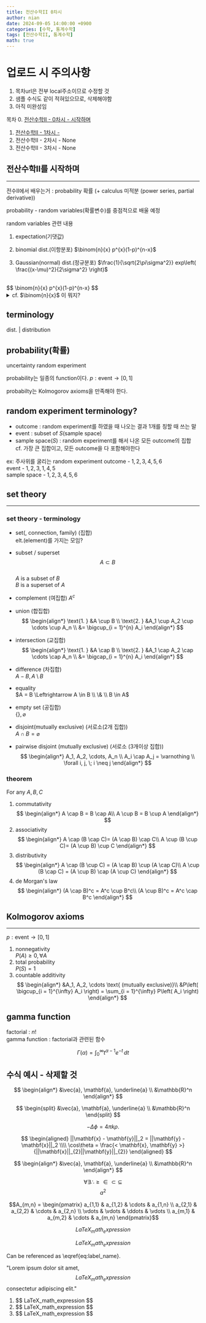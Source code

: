 ```yaml
---
title: 전산수학II 0차시
author: nian
date: 2024-09-05 14:00:00 +0900
categories: [수학, 통계수학]
tags: [전산수학II, 통계수학]
math: true
---
```

# 업로드 시 주의사항
1. 목차url은 전부 local주소이므로 수정할 것
2. 샘플 수식도 같이 적혀있으므로, 삭제해야함
3. 아직 미완성임

목차
  0. [전산수학II - 0차시 - 시작하며](http://127.0.0.1:4000/posts/전산수학II-0)
  1. [전산수학II - 1차시 - ](http://127.0.0.1:4000/posts/전산수학II-1)
  2. 전산수학II - 2차시 - None
  3. 전산수학II - 3차시 - None

## 전산수학II를 시작하며
___
전수II에서 배우는거 : probability 확률 (+ calculus 미적분 (power series, partial derivative))

probability - random variables(확률변수)를 중점적으로 배울 예정

random variables 관련 내용
1. expectation(기댓값)
2. binomial dist.(이항분포) $\binom{n}{x} p^{x}(1-p)^{n-x}$

3. Gaussian(normal) dist.(정규분포) $\frac{1}{\sqrt{2\pi\sigma^2}} exp\left( \frac{(x-\mu)^2}{2\sigma^2} \right)$

<br>
$$
\binom{n}{x} p^{x}(1-p)^{n-x}
$$

<details>
  <summary>cf. $\binom{n}{x}$ 이 뭐지?</summary>
  고등학교때까지는 조합을 표현할 때, $_nC_r$처럼 표시하였지만, 해외에서는 $\binom{n}{r}$ 라는 표기가 보편화되어있습니다.<br>
  이 포스트에서는 후자의 표기를 채택하였습니다.
</details>


## terminology
dist. | distribution

## probability(확률)
uncertainty random experiment

probability는 일종의 function이다.
$p : \text{event} \to [0,1]$

probabilty는 Kolmogorov axioms을 만족해야 한다.

## random experiment terminology?
- outcome : random experiment를 하였을 때 나오는 결과 1개를 칭할 때 쓰는 말
- event : subset of $S$(sample space)
- sample space($S$) : random experiment를 해서 나온 모든 outcome의 집합<br>
  cf. 가장 큰 집합이고, 모든 outcome을 다 포함해야한다

ex: 주사위를 굴리는 random experiment
outcome - $1,2,3,4,5,6$<br>
event - ${1,2,3},{1,4,5}$<br>
sample space - ${1,2,3,4,5,6}$<br>

## set theory
___
### set theory - terminology
  - set(, connection, family) (집합)<br>
  elt.(element)를 가지는 모임?

  - subset / superset<br>
  $$
  A \subset B
  $$<br>
  $A$ is a subset of $B$<br>
  $B$ is a superset of $A$

  - complement (여집합)
    $A^c$

  - union (합집합)<br>
    $$
    \begin{align*}
      \text{1. } &A \cup B \\
      \text{2. } &A_1 \cup A_2 \cup \cdots \cup A_n \\
         &= \bigcup_{i = 1}^{n} A_i
    \end{align*}
    $$
  
  - intersection (교집합)<br>
    $$
    \begin{align*}
      \text{1. } &A \cap B \\
      \text{2. } &A_1 \cap A_2 \cap \cdots \cap A_n \\
         &= \bigcap_{i = 1}^{n} A_i
    \end{align*}
    $$

  - difference (차집합)<br>
    $A - B, A \setminus B$

  - equality<br>
    $A = B \Leftrightarrow A \in B \\ \& \\ B \in A$

  - empty set (공집합)<br>
    $\lbrace\rbrace, \varnothing$

  - disjoint(mutually exclusive) (서로소(2개 집합))<br>
    $A \cap B = \varnothing$

  - pairwise disjoint (mutually exclusive) (서로소 (3개이상 집합))<br>
    $$
    \begin{align*}
      A_1, A_2, \cdots, A_n \\
      A_i \cap A_j = \varnothing \\
      \forall i, j, \; i \neq j
    \end{align*}
    $$

### theorem

For any $A,B,C$

1. commutativity<br>
  $$
  \begin{align*}
    A \cap B = B \cap A\\
    A \cup B = B \cup A
  \end{align*}
  $$
2. associativity<br>
  $$
  \begin{align*}
    A \cap (B \cap C)= (A \cap B) \cap C\\
    A \cup (B \cup C)= (A \cup B) \cup C
  \end{align*}
  $$
3. distributivity<br>
  $$
  \begin{align*}
    A \cap (B \cup C) = (A \cap B) \cup (A \cap C)\\
    A \cup (B \cap C) = (A \cup B) \cap (A \cup C)
  \end{align*}
  $$
4. de Morgan's law<br>
  $$
  \begin{align*}
    (A \cap B)^c = A^c \cup B^c\\
    (A \cup B)^c = A^c \cap B^c
  \end{align*}
  $$




## Kolmogorov axioms
___

$p : \text{event} \to [0,1]$<br>
  1. nonnegativity<br>
    $P(A) \ge 0, \forall A$
  2. total probability<br>
    $P(S) = 1$
  3. countable additivity<br>
    $$
    \begin{align*}
      &A_1, A_2, \cdots \text{ (mutually exclusive)}\\
      &P\left( \bigcup_{i = 1}^{\infty} A_i \right) = \sum_{i = 1}^{\infty} P\left( A_i \right)
    \end{align*}
    $$

## gamma function

factorial : $n!$<br>
gamma function : factorial과 관련된 함수<br>

$$
\Gamma(\alpha) = \int_{0}^{\infty} t^{\alpha - 1}e^{-t}\, dt
$$


## 수식 예시 - 삭제할 것

$$
\begin{align*}
  &\vec{a}, \mathbf{a}, \underline{a} \\
  &\mathbb{R}^n
\end{align*}
$$

$$
\begin{split}
  &\vec{a}, \mathbf{a}, \underline{a} \\
  &\mathbb{R}^n
\end{split}
$$

$$
\begin{equation}
  -\Delta\phi=4\pi k\rho.
\end{equation}
$$


$$
\begin{aligned}
  ||\mathbf{x} - \mathbf{y}||_2 = ||\mathbf{y} - \mathbf{x}||_2 \\\\
  \cos\theta = \frac{< \mathbf{x}, \mathbf{y} >}{||\mathbf{x}||_{2}||\mathbf{y}||_{2}}
\end{aligned}
$$

$$
\begin{align*}
  &\vec{a}, \mathbf{a}, \underline{a} \\
  &\mathbb{R}^n
\end{align*}
$$

$$
\forall \exists \therefore \geq \in \subset \subseteq 
$$
$$a^2$$

$$A_{m,n} =
 \begin{pmatrix}
  a_{1,1} & a_{1,2} & \cdots & a_{1,n} \\
  a_{2,1} & a_{2,2} & \cdots & a_{2,n} \\
  \vdots  & \vdots  & \ddots & \vdots  \\
  a_{m,1} & a_{m,2} & \cdots & a_{m,n}
 \end{pmatrix}$$

 <!-- Block math, keep all blank lines -->

$$
LaTeX_math_expression
$$

<!-- Equation numbering, keep all blank lines  -->

$$
\begin{equation}
  LaTeX_math_expression
  \label{eq:label_name}
\end{equation}
$$

Can be referenced as \eqref{eq:label_name}.

<!-- Inline math in lines, NO blank lines -->

"Lorem ipsum dolor sit amet, $$ LaTeX_math_expression $$ consectetur adipiscing elit."

<!-- Inline math in lists, escape the first `$` -->

1. \$$ LaTeX_math_expression $$
2. \$$ LaTeX_math_expression $$
3. \$$ LaTeX_math_expression $$